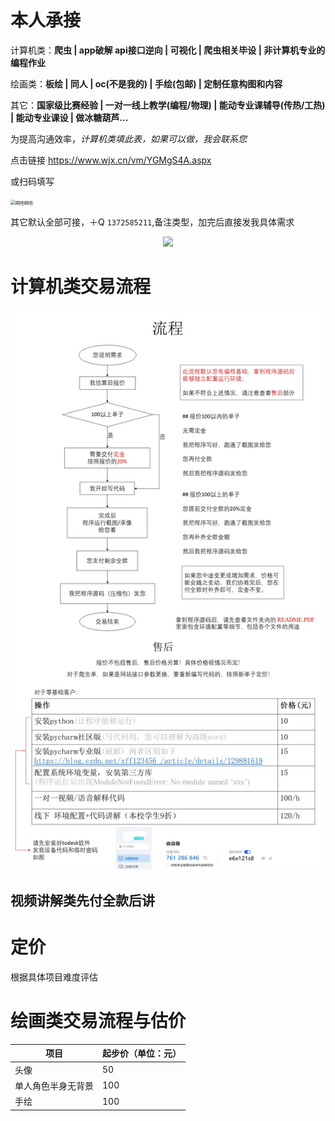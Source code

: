 # 本人承接 

计算机类：**爬虫 | app破解 api接口逆向 | 可视化 | 爬虫相关毕设 | 非计算机专业的编程作业** 

绘画类：**板绘 | 同人 | oc(不是我的) | 手绘(包邮) | 定制任意构图和内容**

其它：**国家级比赛经验 | 一对一线上教学(编程/物理) | 能动专业课辅导(传热/工热) | 能动专业课设 | 做冰糖葫芦...** 

为提高沟通效率，*计算机类填此表，如果可以做，我会联系您*

点击链接    https://www.wjx.cn/vm/YGMgS4A.aspx

或扫码填写

<img src="/_astro/computer_quisionnaire.__1wbl2z.png" alt="啊吧啊吧" style="zoom:50%;" />



<!-- TODO 上线后显示不出图片 正常图片在/_astro目录下 -->


其它默认全部可接，＋Q `1372585211`,备注类型，加完后直接发我具体需求

<div style="text-align: center;">
    <img src="/_astro/qq.bgnoauy1.jpg" style="max-width: 30%; height: auto;" />
</div>


# 计算机类交易流程

![交易须知](shop.assets/交易须知.jpg)


## 视频讲解类先付全款后讲

# 定价

根据具体项目难度评估


# 绘画类交易流程与估价



| 项目               | 起步价（单位：元） |
| ------------------ | ------------------ |
| 头像               | 50                 |
| 单人角色半身无背景 | 100                |
| 手绘               | 100                |
